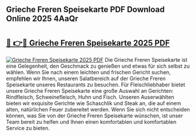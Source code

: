 ## Grieche Freren Speisekarte PDF Download Online 2025 4AaQr

# <h2><a href="http://gc7p1e.nevu.top/?p=Grieche+Freren+Speisekarte">🔗 👉🔴 Grieche Freren Speisekarte 2025 PDF</a></h2>

[![Grieche Freren Speisekarte 2025 PDF](https://i.imgur.com/dBaPXMq.png)](http://gc7p1e.nevu.top/?p=Grieche+Freren+Speisekarte)
Die Grieche Freren Speisekarte ist eine Gelegenheit, den Geschmack zu genießen und etwas für sich selbst zu wählen. Wenn Sie nach einem leichten und frischen Gericht suchen, empfehlen wir Ihnen, unseren Salatbereich auf der Grieche Freren Speisekarte unseres Restaurants zu besuchen. Für Fleischliebhaber bietet unsere Grieche Freren Speisekarte eine große Auswahl an Gerichten: Rindfleisch, Schweinefleisch, Huhn und Fisch. Unseren Auserwählten bieten wir exquisite Gerichte wie Schaschlik und Steak an, die auf einem alten, natürlichen Feuer zubereitet werden. Wenn Sie sich nicht entscheiden können, was Sie von der Grieche Freren Speisekarte wünschen, ist unser Team bereit zu helfen und Ihnen einen komfortablen und komfortablen Service zu bieten.
